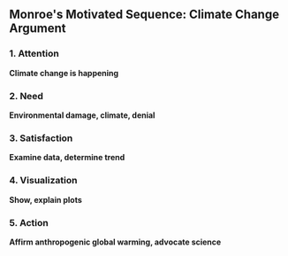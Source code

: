## Monroe's Motivated Sequence: Climate Change Argument

### 1. Attention
**Climate change is happening**

### 2. Need
**Environmental damage, climate, denial**

### 3. Satisfaction
**Examine data, determine trend**

### 4. Visualization
**Show, explain plots**

### 5. Action
**Affirm anthropogenic global warming, advocate science**
